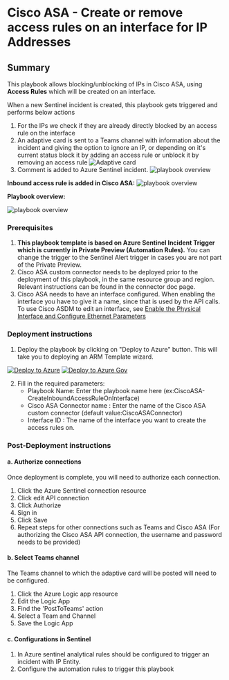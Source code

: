 # Cisco ASA - Create or remove access rules on an interface for IP Addresses

## Summary

This playbook allows blocking/unblocking of IPs in Cisco ASA, using **Access Rules** which will be created on an interface.

When a new Sentinel incident is created, this playbook gets triggered and performs below actions
1. For the IPs we check if they are already directly blocked by an access rule on the interface
2. An adaptive card is sent to a Teams channel with information about the incident and giving the option to ignore an IP, or depending on it's current status block it by adding an access rule or unblock it by removing an access rule
    ![Adaptive card](./images/CreateInboundAccessRuleOnInterface-AdaptiveCard.png)
3. Comment is added to Azure Sentinel incident.
![playbook overview](./images/CreateInboundAccessRuleOnInterface-AzureSentinel-Comments.png)

**Inbound access rule is added in Cisco ASA:**
![playbook overview](./images/CreateInboundAccessRuleOnInterface-CiscoASA.png)

**Playbook overview:**

![playbook overview](./images/CreateInboundAccessRuleOnInterface-LogicApp.png)


### Prerequisites
1. **This playbook template is based on Azure Sentinel Incident Trigger which is currently in Private Preview (Automation Rules).** You can change the trigger to the Sentinel Alert trigger in cases you are not part of the Private Preview.
2. Cisco ASA custom connector needs to be deployed prior to the deployment of this playbook, in the same resource group and region. Relevant instructions can be found in the connector doc page.
3. Cisco ASA needs to have an interface configured. When enabling the interface you have to give it a name, since that is used by the API calls. To use Cisco ASDM to edit an interface, see [Enable the Physical Interface and Configure Ethernet Parameters](https://www.cisco.com/c/en/us/td/docs/security/asa/asa96/asdm76/general/asdm-76-general-config/interface-basic.html#ariaid-title14)

### Deployment instructions 
1. Deploy the playbook by clicking on "Deploy to Azure" button. This will take you to deploying an ARM Template wizard.

[![Deploy to Azure](https://aka.ms/deploytoazurebutton)](https://portal.azure.com/#create/Microsoft.Template/uri/https%3A%2F%2Fraw.githubusercontent.com%2Flaurens1984%2FAzure-Sentinel%2Ffeature%2FCiscoASAConnector%2FPlaybooks%2FCiscoASAConnector%2FCiscoASA-CreateInboundAccessRuleOnInterface%2Fazuredeploy.json)
[![Deploy to Azure Gov](https://aka.ms/deploytoazuregovbutton)](https://portal.azure.us/#create/Microsoft.Template/uri/https%3A%2F%2Fraw.githubusercontent.com%2Flaurens1984%2FAzure-Sentinel%2Ffeature%2FCiscoASAConnector%2FPlaybooks%2FCiscoASAConnector%2FCiscoASA-CreateInboundAccessRuleOnInterface%2Fazuredeploy.json)



2. Fill in the required parameters:
    * Playbook Name: Enter the playbook name here (ex:CiscoASA-CreateInboundAccessRuleOnInterface)
    * Cisco ASA Connector name : Enter the name of the Cisco ASA custom connector (default value:CiscoASAConnector)
    * Interface ID : The name of the interface you want to create the access rules on.

### Post-Deployment instructions 
#### a. Authorize connections
Once deployment is complete, you will need to authorize each connection.
1.	Click the Azure Sentinel connection resource
2.	Click edit API connection
3.	Click Authorize
4.	Sign in
5.	Click Save
6.	Repeat steps for other connections such as Teams and Cisco ASA (For authorizing the Cisco ASA API connection, the username and password needs to be provided)

#### b. Select Teams channel
The Teams channel to which the adaptive card will be posted will need to be configured.
1. Click the Azure Logic app resource
2. Edit the Logic App
3. Find the 'PostToTeams' action
4. Select a Team and Channel
5. Save the Logic App

#### c. Configurations in Sentinel
1. In Azure sentinel analytical rules should be configured to trigger an incident with IP Entity.
2. Configure the automation rules to trigger this playbook
